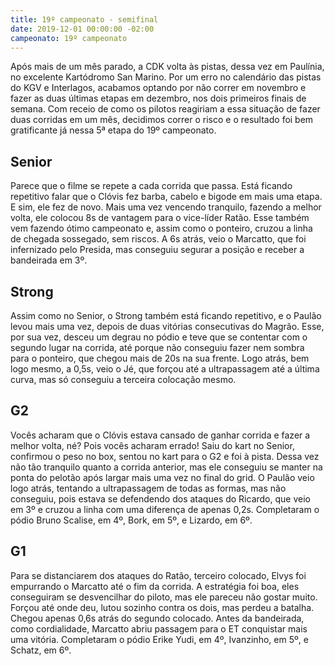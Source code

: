 ```yaml
---
title: 19º campeonato - semifinal
date: 2019-12-01 00:00:00 -02:00
campeonato: 19º campeonato
---
```


Após mais de um mês parado, a CDK volta às pistas, dessa vez em Paulínia, no excelente Kartódromo San Marino. Por um erro no calendário das pistas do KGV e Interlagos, acabamos optando por não correr em novembro e fazer as duas últimas etapas em dezembro, nos dois primeiros finais de semana. Com receio de como os pilotos reagiriam a essa situação de fazer duas corridas em um mês, decidimos correr o risco e o resultado foi bem gratificante já nessa 5ª etapa do 19º campeonato.

## Senior

Parece que o filme se repete a cada corrida que passa. Está ficando repetitivo falar que o Clóvis fez barba, cabelo e bigode em mais uma etapa. E sim, ele fez de novo. Mais uma vez vencendo tranquilo, fazendo a melhor volta, ele colocou 8s de vantagem para o vice-líder Ratão. Esse também vem fazendo ótimo campeonato e, assim como o ponteiro, cruzou a linha de chegada sossegado, sem riscos. A 6s atrás, veio o Marcatto, que foi infernizado pelo Presida, mas conseguiu segurar a posição e receber a bandeirada em 3º.

## Strong

Assim como no Senior, o Strong também está ficando repetitivo, e o Paulão levou mais uma vez, depois de duas vitórias consecutivas do Magrão. Esse, por sua vez, desceu um degrau no pódio e teve que se contentar com o segundo lugar na corrida, até porque não conseguiu fazer nem sombra para o ponteiro, que chegou mais de 20s na sua frente. Logo atrás, bem logo mesmo, a 0,5s, veio o Jé, que forçou até a ultrapassagem até a última curva, mas só conseguiu a terceira colocação mesmo.

## G2

Vocês acharam que o Clóvis estava cansado de ganhar corrida e fazer a melhor volta, né? Pois vocês acharam errado! Saiu do kart no Senior, confirmou o peso no box, sentou no kart para o G2 e foi à pista. Dessa vez não tão tranquilo quanto a corrida anterior, mas ele conseguiu se manter na ponta do pelotão após largar mais uma vez no final do grid. O Paulão veio logo atrás, tentando a ultrapassagem de todas as formas, mas não conseguiu, pois estava se defendendo dos ataques do Ricardo, que veio em 3º e cruzou a linha com uma diferença de apenas 0,2s. Completaram o pódio Bruno Scalise, em 4º, Bork, em 5º, e Lizardo, em 6º.

## G1

Para se distanciarem dos ataques do Ratão, terceiro colocado, Elvys foi empurrando o Marcatto até o fim da corrida. A estratégia foi boa, eles conseguiram se desvencilhar do piloto, mas ele pareceu não gostar muito. Forçou até onde deu, lutou sozinho contra os dois, mas perdeu a batalha. Chegou apenas 0,6s atrás do segundo colocado. Antes da bandeirada, como cordialidade, Marcatto abriu passagem para o ET conquistar mais uma vitória. Completaram o pódio Erike Yudi, em 4º, Ivanzinho, em 5º, e Schatz, em 6º.